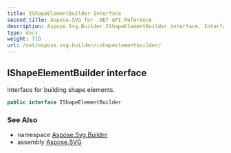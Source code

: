 ```yaml
---
title: IShapeElementBuilder Interface
second_title: Aspose.SVG for .NET API Reference
description: Aspose.Svg.Builder.IShapeElementBuilder interface. Interface for building shape elements
type: docs
weight: 710
url: /net/aspose.svg.builder/ishapeelementbuilder/
---
```

## IShapeElementBuilder interface

Interface for building shape elements.

```csharp
public interface IShapeElementBuilder
```

### See Also

* namespace [Aspose.Svg.Builder](../../aspose.svg.builder/)
* assembly [Aspose.SVG](../../)
